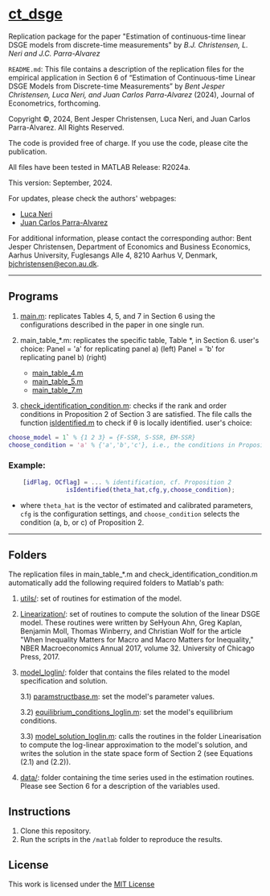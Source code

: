# [ct_dsge](https://lcnnri.github.io/ct_dsge/)
Replication package for the paper "Estimation of continuous-time linear DSGE models from discrete-time measurements" by *B.J. Christensen, L. Neri and J.C. Parra-Alvarez*

`README.md`: This file contains a description of the replication files for the empirical application in Section 6 of “Estimation of Continuous-time Linear DSGE Models from Discrete-time Measurements”  by *Bent Jesper Christensen, Luca Neri, and Juan Carlos Parra-Alvarez* (2024), Journal of Econometrics, forthcoming. 

Copyright ©, 2024, Bent Jesper Christensen, Luca Neri, and Juan Carlos Parra-Alvarez. All Rights Reserved.

The code is provided free of charge. If you use the code, please cite the publication. 			

All files have been tested in MATLAB Release: R2024a.

This version: September, 2024. 

For updates, please check the authors' webpages: 
- [Luca Neri](https://www.lneri.com)
- [Juan Carlos Parra-Alvarez](https://jcparra-alvarez.weebly.com)

For additional information, please contact the corresponding author: Bent Jesper Christensen, Department of Economics and Business Economics, Aarhus University, Fuglesangs Alle 4, 8210 Aarhus V, Denmark, [bjchristensen@econ.au.dk](mailto:bjchristensen@econ.au.dk).

***
## Programs
1) [main.m](matlab/main.m): replicates Tables 4, 5, and 7 in Section 6 using the configurations described in the paper in one single run.

2) main_table_*.m: replicates the specific table, Table *, in Section 6. 
		user's choice:
			Panel = 'a' for replicating panel a) (left)
			Panel = 'b' for replicating panel b) (right)
	- [main_table_4.m](matlab/main_table_4.m)
	- [main_table_5.m](matlab/main_table_5.m)
 	- [main_table_7.m](matlab/main_table_7.m)	


3) [check_identification_condition.m](matlab/check_identification_condition.m): checks if the rank and order conditions in Proposition 2 of Section 3 are satisfied. The file calls the function [isIdentified.m](utils/isIdentified.m) to check if θ is locally identified.
		user's choice:
```matlab
choose_model = 1` % {1 2 3} = {F-SSR, S-SSR, EM-SSR}
choose_condition = 'a' % {'a','b','c'}, i.e., the conditions in Proposition 2
``` 
### Example:

```matlab
	[idFlag, OCflag] = ... % identification, cf. Proposition 2
        		isIdentified(theta_hat,cfg,y,choose_condition);
```
 - where `theta_hat` is the vector of estimated and calibrated parameters, `cfg` is the configuration settings, and `choose_condition` selects the condition (a, b, or c) of Proposition 2.


***
## Folders
The replication files in main_table_*.m and check_identification_condition.m automatically add the following required folders to Matlab's path:

1) [utils/](matlab/utils/): set of routines for estimation of the model. 

2) [Linearization/](matlab/Linearization/): set of routines to compute the solution of the linear DSGE model. These routines were written by SeHyoun Ahn, Greg Kaplan, Benjamin Moll, Thomas Winberry, and Christian Wolf for the article "When Inequality Matters for Macro and Macro Matters for Inequality," NBER Macroeconomics Annual 2017, volume 32. University of Chicago Press, 2017.

3) [model_loglin/](matlab/model_loglin/): folder that contains the files related to the model specification and solution. 

	3.1) [paramstructbase.m](matlab/model_loglin/paramstructurebase.m): set the model's parameter values.

	3.2) [equilibrium_conditions_loglin.m](matlab/model_loglin/equilibrium_condtions_loglin.m): set the model's equilibrium conditions.

	3.3) [model_solution_loglin.m](matlab/model_loglin/model_solution_loglin.m): calls the routines in the folder Linearisation to compute the log-linear approximation to the model's solution, 	and writes the solution in the state space form of Section 2 (see Equations (2.1) and (2.2)).

4) [data/](matlab/data/): folder containing the time series used in the estimation routines. Please see Section 6 for a description of the variables used. 

## Instructions
1. Clone this repository.
2. Run the scripts in the `/matlab` folder to reproduce the results.

## License
This work is licensed under the [MIT License](LICENSE)
 
